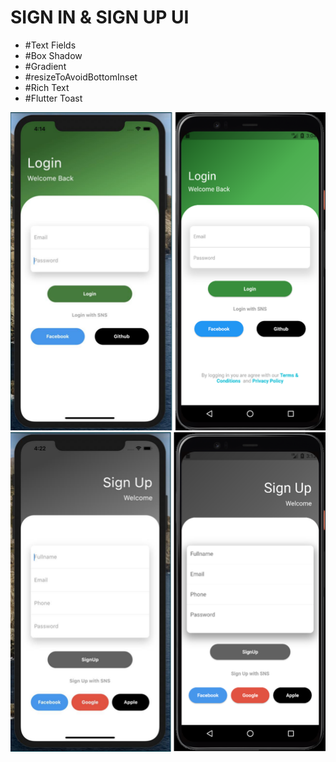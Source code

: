 # SIGN IN & SIGN UP UI


- #Text Fields
- #Box Shadow
- #Gradient
- #resizeToAvoidBottomInset
- #Rich Text
- #Flutter Toast

![This is an image](assets/readme/img.png)
![This is an image](assets/readme/img_1.png)
